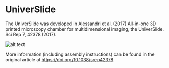 # UniverSlide
The UniverSlide was developed in Alessandri et al. (2017) All-in-one 3D printed microscopy chamber for multidimensional imaging, the UniverSlide. Sci Rep 7, 42378 (2017).

![alt text](https://github.com/HenriquesLab/fieldguide_3dprinting_microscopy/stl/universlide/universlide_figure1.webp?raw=true)

More information (including assembly instructions) can be found in the original article at https://doi.org/10.1038/srep42378.
